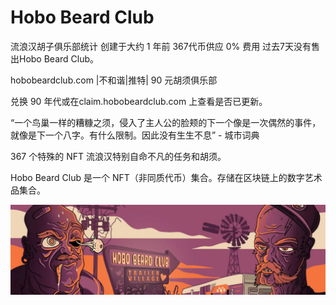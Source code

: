 # Hobo Beard Club

流浪汉胡子俱乐部统计
创建于大约 1 年前
367代币供应
0% 费用
过去7天没有售出Hobo Beard Club。

hobobeardclub.com |不和谐|推特| 90 元胡须俱乐部

兑换 90 年代或在claim.hobobeardclub.com 上查看是否已更新。

“一个鸟巢一样的糟糠之须，侵入了主人公的脸颊的下一个像是一次偶然的事件，就像是下一个八字。有什么限制。因此没有生生不息” - 城市词典

367 个特殊的 NFT 流浪汉特别自命不凡的任务和胡须。

Hobo Beard Club 是一个 NFT（非同质代币）集合。存储在区块链上的数字艺术品集合。

![NFT](unnamed.jpg)
